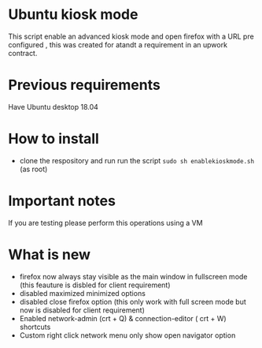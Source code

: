 # Ubuntu kiosk mode
This script enable an advanced kiosk mode and open firefox with a URL pre configured , 
this was created for atandt a requirement in an upwork contract.

# Previous requirements
Have Ubuntu desktop 18.04 

# How to install

- clone the respository and run run the script `sudo sh enablekioskmode.sh` (as root)

# Important notes
If you are testing please perform this operations using a VM 

# What is new
- firefox now always stay visible as the main window in fullscreen mode (this feauture is disbled for client requirement)
- disabled maximized minimized options
- disabled close firefox option (this only work with full screen mode but now is disabled for client requirement)
- Enabled network-admin (crt + Q) & connection-editor ( crt + W) shortcuts
- Custom right click network menu only show open navigator option